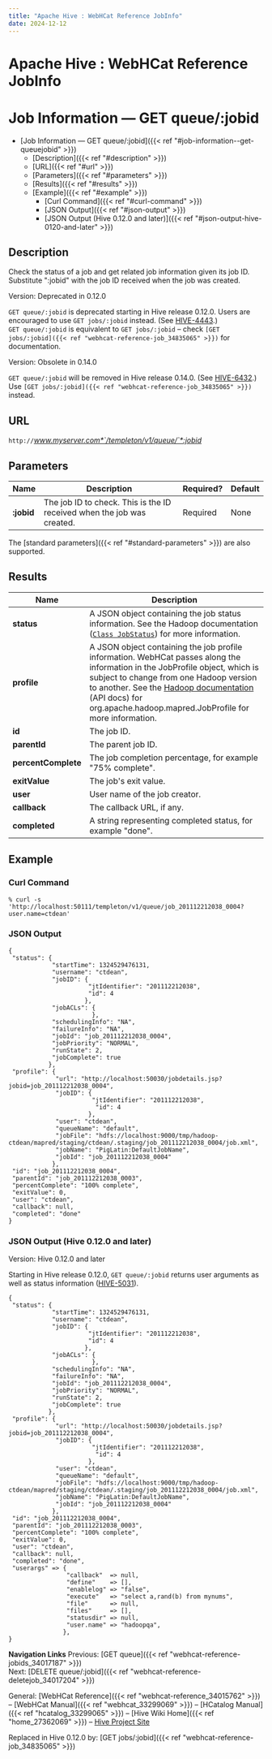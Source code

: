 ```yaml
---
title: "Apache Hive : WebHCat Reference JobInfo"
date: 2024-12-12
---
```


# Apache Hive : WebHCat Reference JobInfo

# Job Information — GET queue/:jobid

* [Job Information — GET queue/:jobid]({{< ref "#job-information--get-queuejobid" >}})
	+ [Description]({{< ref "#description" >}})
	+ [URL]({{< ref "#url" >}})
	+ [Parameters]({{< ref "#parameters" >}})
	+ [Results]({{< ref "#results" >}})
	+ [Example]({{< ref "#example" >}})
		- [Curl Command]({{< ref "#curl-command" >}})
		- [JSON Output]({{< ref "#json-output" >}})
		- [JSON Output (Hive 0.12.0 and later)]({{< ref "#json-output-hive-0120-and-later" >}})

## Description

Check the status of a job and get related job information given its job ID. Substitute ":jobid" with the job ID received when the job was created.

Version: Deprecated in 0.12.0

`GET queue/:jobid` is deprecated starting in Hive release 0.12.0. Users are encouraged to use `GET jobs/:jobid` instead. (See [HIVE-4443](https://issues.apache.org/jira/browse/HIVE-4443).)  
`GET queue/:jobid` is equivalent to `GET jobs/:jobid` – check `[GET jobs/:jobid]({{< ref "webhcat-reference-job_34835065" >}})` for documentation.

Version: Obsolete in 0.14.0

`GET queue/:jobid` will be removed in Hive release 0.14.0. (See [HIVE-6432](https://issues.apache.org/jira/browse/HIVE-6432).)  
Use `[GET jobs/:jobid]({{< ref "webhcat-reference-job_34835065" >}})` instead.

## URL

`http://`*www.myserver.com*`/templeton/v1/queue/`*:jobid*

## Parameters

| Name | Description | Required? | Default |
| --- | --- | --- | --- |
| **:jobid** | The job ID to check. This is the ID received when the job was created. | Required | None |

The [standard parameters]({{< ref "#standard-parameters" >}}) are also supported.

## Results

| Name | Description |
| --- | --- |
| **status** | A JSON object containing the job status information. See the Hadoop documentation ([`Class JobStatus`](http://hadoop.apache.org/docs/stable/api/org/apache/hadoop/mapred/JobStatus.html)) for more information. |
| **profile** | A JSON object containing the job profile information. WebHCat passes along the information in the JobProfile object, which is subject to change from one Hadoop version to another. See the [Hadoop documentation](http://hadoop.apache.org/docs/) (API docs) for org.apache.hadoop.mapred.JobProfile for more information. |
| **id** | The job ID. |
| **parentId** | The parent job ID. |
| **percentComplete** | The job completion percentage, for example "75% complete". |
| **exitValue** | The job's exit value. |
| **user** | User name of the job creator. |
| **callback** | The callback URL, if any. |
| **completed** | A string representing completed status, for example "done". |

## Example

### Curl Command

```
% curl -s 'http://localhost:50111/templeton/v1/queue/job_201112212038_0004?user.name=ctdean'

```

### JSON Output

```
{
 "status": {
            "startTime": 1324529476131,
            "username": "ctdean",
            "jobID": {
                      "jtIdentifier": "201112212038",
                      "id": 4
                     },
            "jobACLs": {
                       },
            "schedulingInfo": "NA",
            "failureInfo": "NA",
            "jobId": "job_201112212038_0004",
            "jobPriority": "NORMAL",
            "runState": 2,
            "jobComplete": true
           },
 "profile": {
             "url": "http://localhost:50030/jobdetails.jsp?jobid=job_201112212038_0004",
             "jobID": {
                       "jtIdentifier": "201112212038",
                        "id": 4
                      },
             "user": "ctdean",
             "queueName": "default",
             "jobFile": "hdfs://localhost:9000/tmp/hadoop-ctdean/mapred/staging/ctdean/.staging/job_201112212038_0004/job.xml",
             "jobName": "PigLatin:DefaultJobName",
             "jobId": "job_201112212038_0004"
            },
 "id": "job_201112212038_0004",
 "parentId": "job_201112212038_0003",
 "percentComplete": "100% complete",
 "exitValue": 0,
 "user": "ctdean",
 "callback": null,
 "completed": "done"
}
```

### JSON Output (Hive 0.12.0 and later)

Version: Hive 0.12.0 and later

Starting in Hive release 0.12.0, `GET queue/:jobid` returns user arguments as well as status information ([HIVE-5031](https://issues.apache.org/jira/browse/HIVE-5031)).

```
{
 "status": {
            "startTime": 1324529476131,
            "username": "ctdean",
            "jobID": {
                      "jtIdentifier": "201112212038",
                      "id": 4
                     },
            "jobACLs": {
                       },
            "schedulingInfo": "NA",
            "failureInfo": "NA",
            "jobId": "job_201112212038_0004",
            "jobPriority": "NORMAL",
            "runState": 2,
            "jobComplete": true
           },
 "profile": {
             "url": "http://localhost:50030/jobdetails.jsp?jobid=job_201112212038_0004",
             "jobID": {
                       "jtIdentifier": "201112212038",
                        "id": 4
                      },
             "user": "ctdean",
             "queueName": "default",
             "jobFile": "hdfs://localhost:9000/tmp/hadoop-ctdean/mapred/staging/ctdean/.staging/job_201112212038_0004/job.xml",
             "jobName": "PigLatin:DefaultJobName",
             "jobId": "job_201112212038_0004"
            },
 "id": "job_201112212038_0004",
 "parentId": "job_201112212038_0003",
 "percentComplete": "100% complete",
 "exitValue": 0,
 "user": "ctdean",
 "callback": null,
 "completed": "done",
 "userargs" => {
                "callback"  => null,
                "define"    => [],
                "enablelog" => "false",
                "execute"   => "select a,rand(b) from mynums",
                "file"      => null,
                "files"     => [],
                "statusdir" => null,
                "user.name" => "hadoopqa",
               },
}
```

**Navigation Links**
Previous: [GET queue]({{< ref "webhcat-reference-jobids_34017187" >}})  
 Next: [DELETE queue/:jobid]({{< ref "webhcat-reference-deletejob_34017204" >}})

General: [WebHCat Reference]({{< ref "webhcat-reference_34015762" >}}) – [WebHCat Manual]({{< ref "webhcat_33299069" >}}) – [HCatalog Manual]({{< ref "hcatalog_33299065" >}}) – [Hive Wiki Home]({{< ref "home_27362069" >}}) – [Hive Project Site](http://hive.apache.org/)

Replaced in Hive 0.12.0 by: [GET jobs/:jobid]({{< ref "webhcat-reference-job_34835065" >}})

 

 

